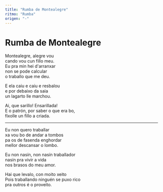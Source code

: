 ```yaml
---
title: "Rumba de Montealegre"
ritmo: "Rumba"
origen: "-"
---
```


# Rumba de Montealegre

Montealegre, alegre vou<br> cando vou cun fillo meu.<br> Eu pra min hei d'arranxar<br> non se pode calcular<br> o traballo que me deu.

E ela caiu e caiu e resbalou<br> e por debaixo da saia<br> un lagarto lle marchou.

Ai, que sarillo! Ensarillada!<br> E o patrón, por saber o que era bo,<br> fíxolle un fillo a criada.

---

Eu non quero traballar<br>xa vou bo de andar a tombos<br>pa os de fasenda enghordar<br>mellor descansar o lombo.

Eu non nasín, non nasín traballador<br>nasín pra vivir a vida<br>nos brasos do meu amor.

Hai que levalo, con moito xeito<br> Pois traballando ninguén se puxo rico<br> pra outros é o proveito.